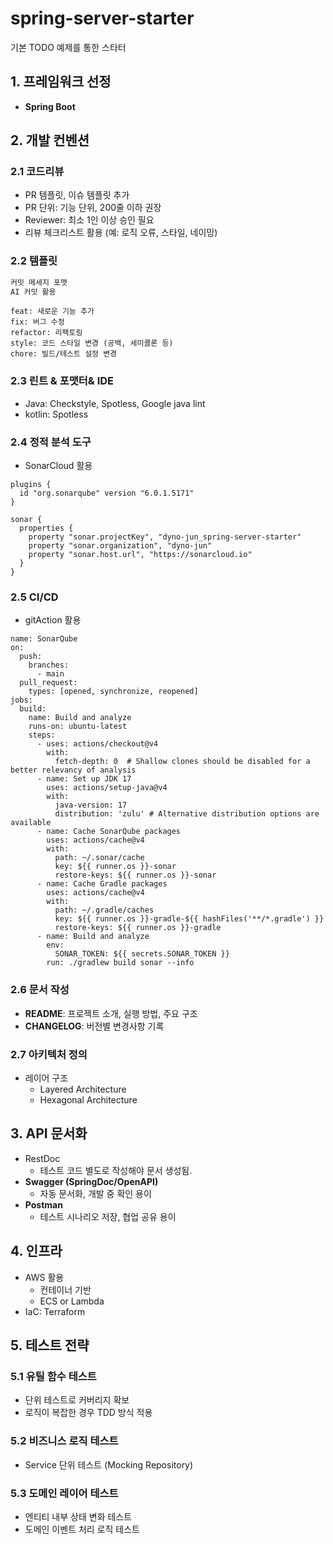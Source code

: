 # spring-server-starter
기본 TODO 예제를 통한 스타터


## 1. 프레임워크 선정
- **Spring Boot**

## 2. 개발 컨벤션

### 2.1 코드리뷰

- PR 템플릿, 이슈 템플릿 추가
- PR 단위: 기능 단위, 200줄 이하 권장
- Reviewer: 최소 1인 이상 승인 필요
- 리뷰 체크리스트 활용 (예: 로직 오류, 스타일, 네이밍)

### 2.2  템플릿

```jsx
커밋 메세지 포맷
AI 커밋 활용
```

```
feat: 새로운 기능 추가
fix: 버그 수정
refactor: 리팩토링
style: 코드 스타일 변경 (공백, 세미콜론 등)
chore: 빌드/테스트 설정 변경
```

### 2.3 린트 & 포맷터& IDE

- Java: Checkstyle, Spotless, Google java lint
- kotlin: Spotless

### 2.4 정적 분석 도구

- SonarCloud 활용

```
plugins {
  id "org.sonarqube" version "6.0.1.5171"
}

sonar {
  properties {
    property "sonar.projectKey", "dyno-jun_spring-server-starter"
    property "sonar.organization", "dyno-jun"
    property "sonar.host.url", "https://sonarcloud.io"
  }
}
```
### 2.5 CI/CD

- gitAction 활용
```
name: SonarQube
on:
  push:
    branches:
      - main
  pull_request:
    types: [opened, synchronize, reopened]
jobs:
  build:
    name: Build and analyze
    runs-on: ubuntu-latest
    steps:
      - uses: actions/checkout@v4
        with:
          fetch-depth: 0  # Shallow clones should be disabled for a better relevancy of analysis
      - name: Set up JDK 17
        uses: actions/setup-java@v4
        with:
          java-version: 17
          distribution: 'zulu' # Alternative distribution options are available
      - name: Cache SonarQube packages
        uses: actions/cache@v4
        with:
          path: ~/.sonar/cache
          key: ${{ runner.os }}-sonar
          restore-keys: ${{ runner.os }}-sonar
      - name: Cache Gradle packages
        uses: actions/cache@v4
        with:
          path: ~/.gradle/caches
          key: ${{ runner.os }}-gradle-${{ hashFiles('**/*.gradle') }}
          restore-keys: ${{ runner.os }}-gradle
      - name: Build and analyze
        env:
          SONAR_TOKEN: ${{ secrets.SONAR_TOKEN }}
        run: ./gradlew build sonar --info
```
### 2.6 문서 작성

- **README**: 프로젝트 소개, 실행 방법, 주요 구조
- **CHANGELOG**: 버전별 변경사항 기록

### 2.7 아키텍처 정의
- 레이어 구조
    - Layered Architecture
    - Hexagonal Architecture

## 3. API 문서화

- RestDoc
    - 테스트 코드 별도로 작성해야 문서 생성됨.
- **Swagger (SpringDoc/OpenAPI)**
    - 자동 문서화, 개발 중 확인 용이
- **Postman**
    - 테스트 시나리오 저장, 협업 공유 용이

## 4. 인프라
- AWS 활용
    - 컨테이너 기반
    - ECS or Lambda
- IaC: Terraform

## 5. 테스트 전략

### 5.1 유틸 함수 테스트

- 단위 테스트로 커버리지 확보
- 로직이 복잡한 경우 TDD 방식 적용

### 5.2 비즈니스 로직 테스트

- Service 단위 테스트 (Mocking Repository)

### 5.3 도메인 레이어 테스트

- 엔티티 내부 상태 변화 테스트
- 도메인 이벤트 처리 로직 테스트
